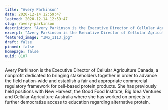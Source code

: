 ```yaml
---
title: "Avery Parkinson"
date: 2020-12-14 12:59:47
lastmod: 2020-12-14 12:59:47
slug: /avery-parkinson
description: "Avery Parkinson is the Executive Director of Cellular Agriculture Canada, a nonprofit dedicated to bringing stakeholders together in order to advance the field nation-wide and establish a fair and appropriate commercial regulatory framework for cell-based protein products. She has previously held positions with New Harvest, the Good Food Institute, Big Idea Ventures and Cellular Agriculture Australia where she has worked on projects to further democratize access to education regarding alternative protein."
excerpt: "Avery Parkinson is the Executive Director of Cellular Agriculture Canada, a nonprofit dedicated to bringing stakeholders together in order to advance the field nation-wide and establish a fair and appropriate commercial regulatory framework for cell-based protein products. She has previously held positions with New Harvest, the Good Food Institute, Big Idea Ventures and Cellular Agriculture Australia where she has worked on projects to further democratize access to education regarding alternative protein."
featured_image: "IMG_1113.jpg"
draft: false
pinned: false
homepage: false
uuid: 8107
---
```

<p>Avery Parkinson is the Executive Director of Cellular Agriculture Canada, a nonprofit dedicated to bringing stakeholders together in order to advance the field nation-wide and establish a fair and appropriate commercial regulatory framework for cell-based protein products. She has previously held positions with New Harvest, the Good Food Institute, Big Idea Ventures and Cellular Agriculture Australia where she has worked on projects to further democratize access to education regarding alternative protein.</p>
